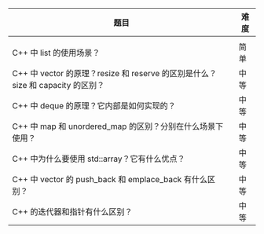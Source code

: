  

| 题目                                                         | 难度 |
| ------------------------------------------------------------ | ---- |
|                                                              |      |
| C++ 中 list 的使用场景？                                     | 简单 |
| C++ 中 vector 的原理？resize 和 reserve 的区别是什么？size 和 capacity 的区别？ | 中等 |
| C++ 中 deque 的原理？它内部是如何实现的？                    | 中等 |
| C++ 中 map 和 unordered_map 的区别？分别在什么场景下使用？   | 中等 |
| C++ 中为什么要使用 std::array？它有什么优点？                | 中等 |
| C++ 中 vector 的 push_back 和 emplace_back 有什么区别？      | 中等 |
| C++ 的迭代器和指针有什么区别？                               | 中等 |
